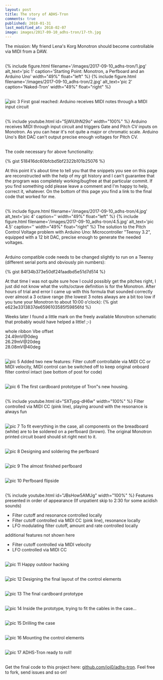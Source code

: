```yaml
---
layout: post
title: The story of ADHS-Tron
comments: true
published: 2018-01-31
last_modified_at: 2018-02-07
image: images/2017-09-10_adhs-tron/17-th.jpg
---
```


The mission: My friend Lena&#39;s Korg Monotron should become controllable via MIDI from a DAW. <br>

<br>

<div class="clearfix">
{% include figure.html filename='/images/2017-09-10_adhs-tron/1.jpg' alt_text='pic 1' caption='Starting Point: Monotron, a Perfboard and an Arduino Uno' width="49%" float="left" %}
{% include figure.html filename='/images/2017-09-10_adhs-tron/2.jpg' alt_text='pic 2' caption='Naked-Tron' width="49%" float="right" %}
</div>
<br>

![pic 3](/images/2017-09-10_adhs-tron/3.jpg)
First goal reached: Arduino receives MIDI notes through a MIDI input circuit
<br><br>

{% include youtube.html id="5jWiUlhN29o" width="100%" %}
Arduino receives MIDI through input circuit and triggers Gate and Pitch CV inputs on Monotron. As you can hear it&#39;s not quite a major or chromatic scale. Arduino Uno&#39;s 8bit DAC can&#39;t output precise enough voltages for Pitch CV.
<br><br>

The code necessary for above functionality:
<!--<script src="http://gist-it.appspot.com/https://github.com/JOJ0/ADHS-Tron/blob/0d57429476b3d251b1390e9532fc67db75ba6be8/hyperactron.ino"></script>-->
<!--<script src="https://gist.github.com/JOJ0/518416dc60bfcbd5bf2322b101b25076.js"></script>-->
{% gist 518416dc60bfcbd5bf2322b101b25076 %}

At this point it's about time to tell you that the snippets you see on this page are reconstructed with the help of my git history and I can't guarantee that the program was completely working/bugfree at that particular commit. If you find something odd please leave a comment and I'm happy to help, correct it, whatever. On the bottom of this page you find a link to the final code that worked for me.
<br><br>

{% include figure.html filename='/images/2017-09-10_adhs-tron/4.jpg' alt_text='pic 4' caption='' width="49%" float="left" %}
{% include figure.html filename='/images/2017-09-10_adhs-tron/4.5.jpg' alt_text='pic 4.5' caption='' width="49%" float="right" %}
The solution to the Pitch Control Voltage problem with Arduino Uno: Microcontroller &#34;Teensy 3.2&#34;, equipped with a 12 bit DAC, precise enough to generate the needed voltages.
<br><br>

Arduino compatible code needs to be changed slightly to run on a Teensy (different serial ports and obviously pin numbers):
<!--<script src="http://gist-it.appspot.com/https://github.com/JOJ0/ADHS-Tron/blob/1ae1e123f3df8902e356ed3d87fe8f05327972fd/hyperactron.ino?slice=1:23"></script>-->
{% gist 84f34b373e50df24faadbd5e51d7d514 %}

At that time I was not quite sure how I could possibly get the pitches right, I just did not know what the volts/octave definition is for the Monotron. After hours of trial and error I came up with this formula that sounded correctly over almost a 3 octave range (the lowest 3 notes always are a bit too low if you tune your Monotron to about 10:00 o'clock):
{% gist e623e3313837de6596103585f59856fd %}

Weeks later I found a little mark on the freely available Monotron schematic that probably would have helped a little! ;-)

whole ribbon Vbe offset<br>
24.49mV@0deg<br>
26.29mV@20deg<br>
28.08mV@40deg<br>
<br>


![pic 5](/images/2017-09-10_adhs-tron/5.jpg)
Added two new features: Filter cutoff controllable via MIDI CC or MIDI velocity, MIDI control can be switched off to keep original onboard filter control intact (see bottom of post for code)
<br><br>

![pic 6](/images/2017-09-10_adhs-tron/6.jpg)
The first cardboard prototype of Tron&#34;s new housing.
<br><br>

{% include youtube.html id="5XTypg-dH6w" width="100%" %}
Filter controlled via MIDI CC (pink line), playing around with the resonance is always fun
<br><br>

![pic 7](/images/2017-09-10_adhs-tron/7.jpg)
To fit everything in the case, all components on the breadboard (white) are to be soldered on a perfboard (brown). The original Monotron printed circuit board should sit right next to it.
<br><br>

![pic 8](/images/2017-09-10_adhs-tron/8.jpg)
Designing and soldering the perfboard
<br><br>

![pic 9](/images/2017-09-10_adhs-tron/9.jpg)
The almost finished perfboard
<br><br>

![pic 10](/images/2017-09-10_adhs-tron/10.jpg)
Perfboard flipside
<br><br>

{% include youtube.html id="JBsHow5AMUg" width="100%" %}
Features presented in order of appearance (If unpatient skip to 2:30 for some acidish sounds)
* Filter cutoff and resonance controlled locally
* Filter cutoff controlled via MIDI CC (pink line), resonance locally
* LFO modulating filter cutoff, amount and rate controlled locally

additional features not shown here
* Filter cutoff controlled via MIDI velocity
* LFO controlled via MIDI CC
<br><br>

![pic 11](/images/2017-09-10_adhs-tron/11.jpg)
Happy outdoor hacking
<br><br>

![pic 12](/images/2017-09-10_adhs-tron/12.jpg)
Designing the final layout of the control elements
<br><br>

![pic 13](/images/2017-09-10_adhs-tron/13.jpg)
The final cardboard prototype
<br><br>

![pic 14](/images/2017-09-10_adhs-tron/14.jpg)
Inside the prototype, trying to fit the cables in the case...
<br><br>

![pic 15](/images/2017-09-10_adhs-tron/15.jpg)
Drilling the case
<br><br>

![pic 16](/images/2017-09-10_adhs-tron/16.jpg)
Mounting the control elements
<br><br>

![pic 17](/images/2017-09-10_adhs-tron/17.jpg)
ADHS-Tron ready to roll!
<br><br>

Get the final code to this project here: [github.com/joj0/adhs-tron](https://github.com/joj0/adhs-tron). Feel free to fork, send issues and so on!
<br><br>
